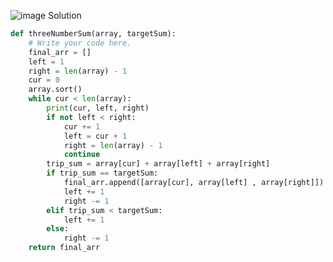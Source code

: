 ![image](https://user-images.githubusercontent.com/11685096/148650760-9457d01e-284f-4e64-8377-38bbad35b1e4.png)
Solution
```python
def threeNumberSum(array, targetSum):
    # Write your code here.
    final_arr = []
	left = 1
	right = len(array) - 1
	cur = 0
	array.sort()
	while cur < len(array):
		print(cur, left, right)
		if not left < right:
			cur += 1
			left = cur + 1
			right = len(array) - 1
			continue
		trip_sum = array[cur] + array[left] + array[right]
		if trip_sum == targetSum:
			final_arr.append([array[cur], array[left] , array[right]])
			left += 1
			right -= 1
		elif trip_sum < targetSum:
			left += 1
		else:
			right -= 1
	return final_arr
```
